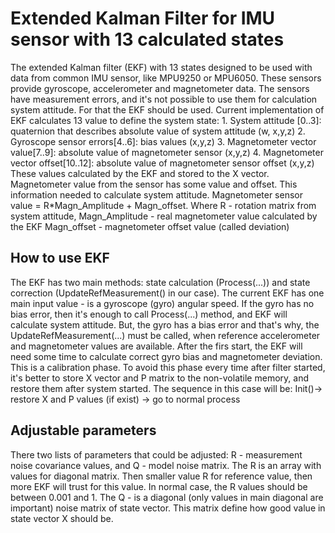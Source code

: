 # Extended Kalman Filter for IMU sensor with 13 calculated states 

The extended Kalman filter (EKF) with 13 states designed to be used with data from common 
IMU sensor, like MPU9250 or MPU6050. These sensors provide gyroscope, accelerometer 
and magnetometer data. The sensors have measurement errors, and it's not possible
to use them for calculation system attitude.
For that the EKF should be used.
Current implementation of EKF calculates 13 value to define the system state:
    1. System attitude [0..3]: quaternion that describes absolute value of system attitude (w, x,y,z)
    2. Gyroscope sensor errors[4..6]: bias values (x,y,z)
    3. Magnetometer vector value[7..9]: absolute value of magnetometer sensor (x,y,z)
    4. Magnetometer vector offset[10..12]: absolute value of magnetometer sensor offset (x,y,z)
These values calculated by the EKF and stored to the X vector.
Magnetometer value from the sensor has some value and offset. This information needed to calculate system attitude.
Magnetometer sensor value = R*Magn_Amplitude + Magn_offset. 
Where  R - rotation matrix from system attitude,
Magn_Amplitude - real magnetometer value calculated by the EKF
Magn_offset - magnetometer offset value (called deviation)


## How to use EKF
The EKF has two main methods: state calculation (Process(...)) and state correction (UpdateRefMeasurement() in our case).
The current EKF has one main input value - is a gyroscope (gyro) angular speed. If the gyro has no bias error, then it's enough to call Process(...) method, and EKF 
will calculate system attitude. But, the gyro has a bias error and that's why, the UpdateRefMeasurement(...) must be called, when reference accelerometer and magnetometer values are available.
After the firs start, the EKF will need some time to calculate correct gyro bias and magnetometer deviation. This is a calibration phase. 
To avoid this phase every time after filter started, it's better to store X vector and P matrix to the non-volatile memory, and restore them after system started.
The sequence in this case will be:
Init()-> restore X and P values (if exist) -> go to normal process 


## Adjustable parameters
There two lists of parameters that could be adjusted: R - measurement noise covariance values, and Q - model noise matrix.
The R is an array with values for diagonal matrix. Then smaller value R for reference value, then more EKF will trust for this value.
In normal case, the R values should be between 0.001 and 1.
The Q - is a diagonal (only values in main diagonal are important) noise matrix of state vector. This matrix define how good value in state vector X should be.



